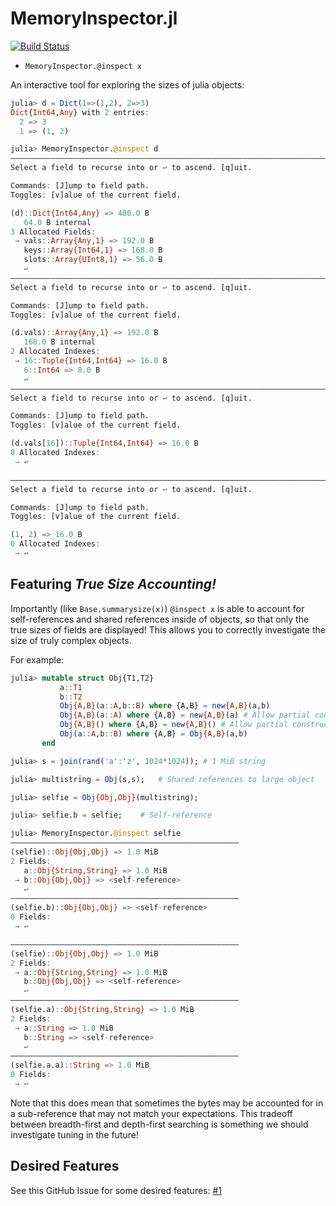 # MemoryInspector.jl

[![Build Status](https://travis-ci.com/nhdaly/MemoryInspector.jl.svg?branch=master)](https://travis-ci.com/nhdaly/MemoryInspector.jl)

- `MemoryInspector.@inspect x`

An interactive tool for exploring the sizes of julia objects:
```julia
julia> d = Dict(1=>(1,2), 2=>3)
Dict{Int64,Any} with 2 entries:
  2 => 3
  1 => (1, 2)

julia> MemoryInspector.@inspect d
—————————————————————————————————————————————————————————————————————————————————————————————————————————
Select a field to recurse into or ↩ to ascend. [q]uit.

Commands: [J]ump to field path.
Toggles: [v]alue of the current field.

(d)::Dict{Int64,Any} => 480.0 B
   64.0 B internal
3 Allocated Fields:
 → vals::Array{Any,1} => 192.0 B
   keys::Array{Int64,1} => 168.0 B
   slots::Array{UInt8,1} => 56.0 B
   ↩
—————————————————————————————————————————————————————————————————————————————————————————————————————————
Select a field to recurse into or ↩ to ascend. [q]uit.

Commands: [J]ump to field path.
Toggles: [v]alue of the current field.

(d.vals)::Array{Any,1} => 192.0 B
   168.0 B internal
2 Allocated Indexes:
 → 16::Tuple{Int64,Int64} => 16.0 B
   6::Int64 => 8.0 B
   ↩
—————————————————————————————————————————————————————————————————————————————————————————————————————————
Select a field to recurse into or ↩ to ascend. [q]uit.

Commands: [J]ump to field path.
Toggles: [v]alue of the current field.

(d.vals[16])::Tuple{Int64,Int64} => 16.0 B
0 Allocated Indexes:
 → ↩

—————————————————————————————————————————————————————————————————————————————————————————————————————————
Select a field to recurse into or ↩ to ascend. [q]uit.

Commands: [J]ump to field path.
Toggles: [v]alue of the current field.

(1, 2) => 16.0 B
0 Allocated Indexes:
 → ↩

```

## Featuring *True Size Accounting!*
Importantly (like `Base.summarysize(x)`) `@inspect x` is able to account for self-references
and shared references inside of objects, so that only the true sizes of fields are
displayed! This allows you to correctly investigate the size of truly complex objects.

For example:
```julia
julia> mutable struct Obj{T1,T2}
           a::T1
           b::T2
           Obj{A,B}(a::A,b::B) where {A,B} = new{A,B}(a,b)
           Obj{A,B}(a::A) where {A,B} = new{A,B}(a) # Allow partial construction
           Obj{A,B}() where {A,B} = new{A,B}() # Allow partial construction
           Obj(a::A,b::B) where {A,B} = Obj{A,B}(a,b)
       end

julia> s = join(rand('a':'z', 1024*1024)); # 1 MiB string

julia> multistring = Obj(s,s);   # Shared references to large object

julia> selfie = Obj{Obj,Obj}(multistring);

julia> selfie.b = selfie;    # Self-reference

julia> MemoryInspector.@inspect selfie
———————————————————————————————————————————————————
(selfie)::Obj{Obj,Obj} => 1.0 MiB
2 Fields:
   a::Obj{String,String} => 1.0 MiB
 → b::Obj{Obj,Obj} => <self-reference>
   ↩
———————————————————————————————————————————————————
(selfie.b)::Obj{Obj,Obj} => <self-reference>
0 Fields:
 → ↩

———————————————————————————————————————————————————
(selfie)::Obj{Obj,Obj} => 1.0 MiB
2 Fields:
 → a::Obj{String,String} => 1.0 MiB
   b::Obj{Obj,Obj} => <self-reference>
   ↩
———————————————————————————————————————————————————
(selfie.a)::Obj{String,String} => 1.0 MiB
2 Fields:
 → a::String => 1.0 MiB
   b::String => <self-reference>
   ↩
———————————————————————————————————————————————————
(selfie.a.a)::String => 1.0 MiB
0 Fields:
 → ↩
```

Note that this does mean that sometimes the bytes may be accounted for in a sub-reference
that may not match your expectations. This tradeoff between breadth-first and depth-first
searching is something we should investigate tuning in the future!


## Desired Features
See this GitHub Issue for some desired features: [#1](https://github.com/NHDaly/MemoryInspector.jl/issues/1)
